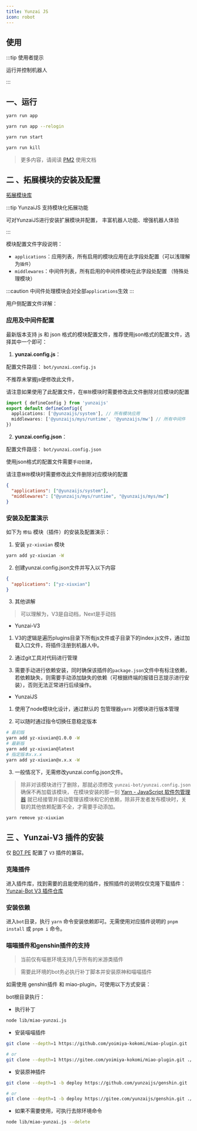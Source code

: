 ```yaml
---
title: Yunzai JS
icon: robot
---
```

## 使用
:::tip 使用者提示

运行并控制机器人

:::

## 一、运行

```sh title="启动"
yarn run app
```

```sh title="重新登录"
yarn run app --relogin
```

```sh title="进程托管"
yarn run start
```

```sh title="杀死进程"
yarn run kill
```

> 更多内容，请阅读 [PM2](https://pm2.keymetrics.io/) 使用文档

## 二 、拓展模块的安装及配置

[拓展模块库](/docs/docs/category/module-shop)

:::tip YunzaiJS 支持模块化拓展功能

可对YunzaiJS进行安装扩展模块并配置，
丰富机器人功能、增强机器人体验

:::

模块配置文件字段说明：

- `applications`：应用列表，所有启用的模块应用在此字段处配置（可以浅理解为`插件`）
- `middlewares`：中间件列表，所有启用的中间件模块在此字段处配置 （特殊处理模块）

:::caution 中间件处理模块会对全部`applications`生效
:::

用户侧配置文件详解：

### 应用及中间件配置

最新版本支持 js 和 json 格式的模块配置文件，推荐使用json格式的配置文件，选择其中一个即可：

1. **yunzai.config.js**：

配置文件路径： `bot/yunzai.config.js`

不推荐未掌握js便修改此文件，

请注意如果使用了此配置文件，在`移除`模块时需要修改此文件删除对应模块的配置

```ts title="yunzai.config.js"
import { defineConfig } from 'yunzaijs'
export default defineConfig({
  applications: ['@yunzaijs/system'], // 所有模块应用
  middlewares: ['@yunzaijs/mys/runtime', '@yunzaijs/mw'] // 所有中间件
})
```

2. **yunzai.config.json**：

配置文件路径： `bot/yunzai.config.json`

使用json格式的配置文件需要`手动创建`，

请注意`移除`模块时需要修改此文件删除对应模块的配置

```json title="yunzai.config.json"
{
  "applications": ["@yunzaijs/system"],
  "middlewares": ["@yunzaijs/mys/runtime", "@yunzaijs/mys/mw"]
}
```

### 安装及配置演示

如下为 `修仙` 模块（插件）的安装及配置演示：

1. 安装 `yz-xiuxian` 模块

```sh
yarn add yz-xiuxian -W
```

2. 创建yunzai.config.json文件并写入以下内容

```json title="yunzai.config.json"
{
  "applications": ["yz-xiuxian"]
}
```

3. 其他讲解

> 可以理解为，V3是自动档，Next是手动挡

- Yunzai-V3

1. V3的逻辑是遍历plugins目录下所有js文件或子目录下的index.js文件，通过加载入口文件，将插件注册到机器人中。

2. 通过git工具对代码进行管理

3. 需要手动进行依赖安装，同时确保该插件的`package.json`文件中有标注依赖，若依赖缺失，则需要手动添加缺失的依赖（可根据终端的报错日志提示进行安装），否则无法正常进行后续操作。

- YunzaiJS

1. 使用了node模块化设计，通过默认的 包管理器`yarn` 对模块进行版本管理

2. 可以随时通过指令切换任意稳定版本

```sh title="版本切换示例"
# 最初版
yarn add yz-xiuxian@1.0.0 -W
# 最新版
yarn add yz-xiuxian@latest
# 指定版本x.x.x
yarn add yz-xiuxian@x.x.x -W
```

3. 一般情况下，无需修改yunzai.config.json文件。

> 除非对该模块进行了删除，那就必须修改 `yunzai-bot/yunzai.config.json` 确保不再加载该模块，
> 在模块安装的那一刻 [Yarn - JavaScript 软件包管理器](https://www.yarnpkg.cn/) 就已经接管并自动管理该模块和它的依赖，除非开发者发布模块时，关联的其他依赖配置不全，才需要手动添加。

```sh title="删除yu-xiuxian模块示例"
yarn remove yz-xiuxian
```

## 三 、Yunzai-V3 插件的安装

仅 [BOT PE](https://github.com/yunzaijs/yunzai-bot) 配置了 `V3` 插件的兼容。

### 克隆插件

进入插件库，找到需要的且能使用的插件，按照插件的说明仅仅克隆下载插件：[Yunzai-Bot V3 插件仓库](https://github.com/yhArcadia/Yunzai-Bot-plugins-index)

### 安装依赖

进入`bot`目录，执行 `yarn` 命令安装依赖即可。无需使用对应插件说明的 `pnpm install` 或 `pnpm i` 命令。

### 喵喵插件和genshin插件的支持

> 当前仅有喵崽环境支持几乎所有的米游类插件

> 需要此环境的bot务必执行补丁脚本并安装原神和喵喵插件

如需使用 genshin插件 和 miao-plugin，可使用以下方式安装：

bot根目录执行：

- 执行补丁

```sh
node lib/miao-yunzai.js
```

- 安装喵喵插件

```sh
git clone --depth=1 https://github.com/yoimiya-kokomi/miao-plugin.git ./plugins/miao-plugin/
```
```sh
# or
git clone --depth=1 https://gitee.com/yoimiya-kokomi/miao-plugin.git ./plugins/miao-plugin/
```

- 安装原神插件

```sh
git clone --depth=1 -b deploy https://github.com/yunzaijs/genshin.git ./plugins/genshin/
```
```sh
# or
git clone --depth=1 -b deploy https://gitee.com/yunzaijs/genshin.git ./plugins/genshin/
```

- 如果不需要使用，可执行去除环境命令

```sh
node lib/miao-yunzai.js --delete
```
